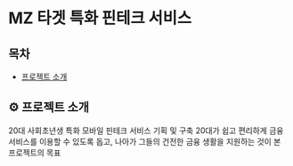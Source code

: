 # MZ 타겟 특화 핀테크 서비스

## 목차
- [프로젝트 소개](#프로젝트-소개)


## ⚙️ 프로젝트 소개 
20대 사회초년생 특화 모바일 핀테크 서비스 기획 및 구축
20대가 쉽고 편리하게 금융 서비스를 이용할 수 있도록 돕고, 나아가 그들의 건전한 금융 생활을 지원하는 것이 본 프로젝트의 목표




<!--

**Here are some ideas to get you started:**

🙋‍♀️ A short introduction - what is your organization all about?
🌈 Contribution guidelines - how can the community get involved?
👩‍💻 Useful resources - where can the community find your docs? Is there anything else the community should know?
🍿 Fun facts - what does your team eat for breakfast?
🧙 Remember, you can do mighty things with the power of [Markdown](https://docs.github.com/github/writing-on-github/getting-started-with-writing-and-formatting-on-github/basic-writing-and-formatting-syntax)
-->
